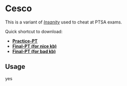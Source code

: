 # Cesco

This is a variant of [_Insanity_](https://github.com/marcoigorr/Insanity) used to cheat at PTSA exams.

Quick shortcut to download:

- [**Practice-PT**](https://github.com/marcoigorr/cesco/releases/download/v1.0.0/Cesco1.0.0_Practice-PT.exe)
- [**Final-PT (for nice kb)**](https://github.com/marcoigorr/cesco/releases/download/v1.1.0/KeyTyper.exe)
- [**Final-PT (for bad kb)**](https://github.com/marcoigorr/cesco/releases/download/v1.1.1/KeyTyper.exe)

## Usage
yes
